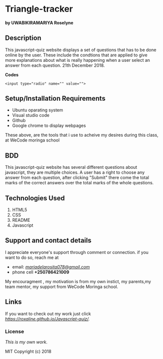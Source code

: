 # Triangle-tracker
#### by **UWABIKIRAMARIYA Roselyne**
## Description
This javascript-quiz website displays a set of questions that has to be done online by the user.
These include the condtions that are applied to give more explanations about what is really happening when a user select an answer from each question. 21th December 2018.

**Codes**
```
<input type="radio" name="" value="">
```
## Setup/Installation Requirements
* Ubuntu oparating system
* Visual studio code
* Github
* Google chrome to display webpages

These above, are the tools that i use to acheive my desires during this class, at WeCode moringa school
## BDD
This javascript-quiz website has several different questions about javascript, they are multiple choices. 
A user has a right to choose any answer from each question,  after clicking "Submit" there come the total marks of the correct answers over the total marks of the whole questions.
## Technologies Used
1. HTML5
2. CSS
3. README
4. Javascript
## Support and contact details
I appreciate everyone's support through comment or connection.
if you want to do so, reach me at 
* email: *mariadelarosita078@gmail.com*
* phone cell **+250786421009**

My encouragment , my motivation is from my own instict, my parents,my team mentor, my support from WeCode Moringa school.
## Links
If you want to check out my work just click *https://roxaline.github.io/Javascript-quiz/.*
### License
*This is my own work.*

MIT Copyright (c) 2018 
